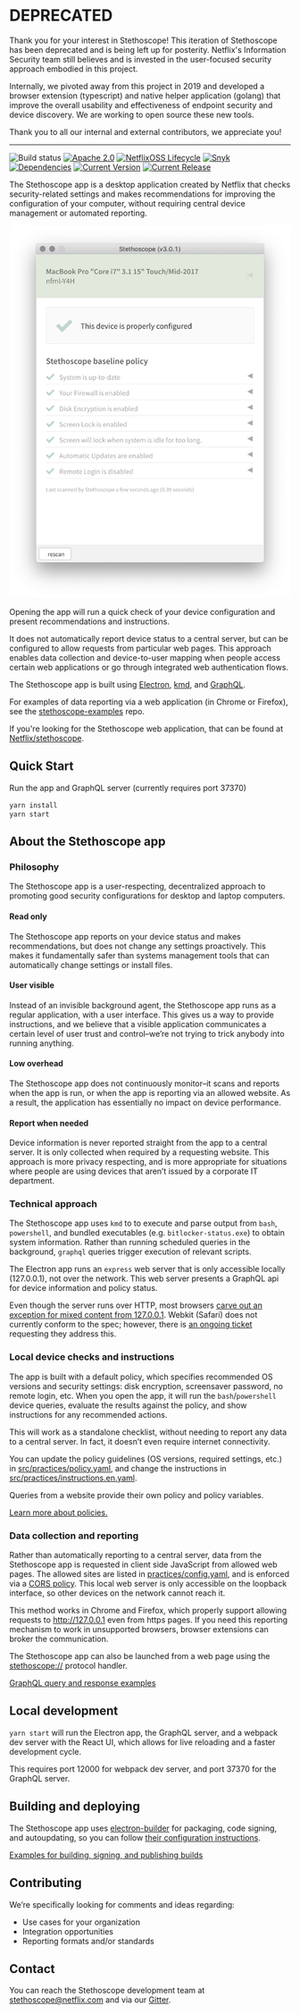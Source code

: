 # DEPRECATED

Thank you for your interest in Stethoscope! This iteration of Stethoscope has been deprecated and is being left up for posterity. Netflix's Information Security team still believes and is invested in the user-focused security approach embodied in this project.

Internally, we pivoted away from this project in 2019 and developed a browser extension (typescript) and native helper application (golang) that improve the overall usability and effectiveness of endpoint security and device discovery. We are working to open source these new tools.

Thank you to all our internal and external contributors, we appreciate you!

-----

![Build status](https://img.shields.io/github/workflow/status/Netflix-Skunkworks/stethoscope-app/CI) [![Apache 2.0](https://img.shields.io/github/license/Netflix/stethoscope.svg)](http://www.apache.org/licenses/LICENSE-2.0) [![NetflixOSS Lifecycle](https://img.shields.io/osslifecycle/Netflix-Skunkworks/stethoscope-app.svg)]() [![Snyk](https://img.shields.io/snyk/vulnerabilities/github/Netflix-Skunkworks/stethoscope-app)]() [![Dependencies](https://img.shields.io/david/Netflix-Skunkworks/stethoscope-app)]() [![Current Version](https://img.shields.io/github/package-json/v/Netflix-Skunkworks/stethoscope-app)]() [![Current Release](https://img.shields.io/github/v/release/Netflix-Skunkworks/stethoscope-app)]()

The Stethoscope app is a desktop application created by Netflix that checks security-related settings and makes recommendations for improving the configuration of your computer, without requiring central device management or automated reporting.

<center>
<img src="docs/screenshot.png" alt="Stethoscope app screenshot" width="600">
</center>

Opening the app will run a quick check of your device configuration and present recommendations and instructions.

It does not automatically report device status to a central server, but can be configured to allow requests from particular web pages. This approach enables data collection and device-to-user mapping when people access certain web applications or go through integrated web authentication flows.

The Stethoscope app is built using [Electron](https://electron.atom.io/), [kmd](https://github.com/Netflix-Skunkworks/kmd), and [GraphQL](https://graphql.org/).

For examples of data reporting via a web application (in Chrome or Firefox), see the [stethoscope-examples](https://github.com/Netflix-Skunkworks/stethoscope-examples) repo.

If you're looking for the Stethoscope web application, that can be found at [Netflix/stethoscope](https://github.com/Netflix/stethoscope).

Quick Start
-----------

Run the app and GraphQL server (currently requires port 37370)

```
yarn install
yarn start
```

About the Stethoscope app
-------------------------

### Philosophy

The Stethoscope app is a user-respecting, decentralized approach to promoting good security configurations for desktop and laptop computers.

#### Read only

The Stethoscope app reports on your device status and makes recommendations, but does not change any settings proactively. This makes it fundamentally safer than systems management tools that can automatically change settings or install files.

#### User visible

Instead of an invisible background agent, the Stethoscope app runs as a regular application, with a user interface. This gives us a way to provide instructions, and we believe that a visible application communicates a certain level of user trust and control–we’re not trying to trick anybody into running anything.

#### Low overhead

The Stethoscope app does not continuously monitor–it scans and reports when the app is run, or when the app is reporting via an allowed website. As a result, the application has essentially no impact on device performance.

#### Report when needed

Device information is never reported straight from the app to a central server. It is only collected when required by a requesting website. This approach is more privacy respecting, and is more appropriate for situations where people are using devices that aren’t issued by a corporate IT department.

### Technical approach

The Stethoscope app uses `kmd` to to execute and parse output from `bash`, `powershell`, and bundled executables (e.g. `bitlocker-status.exe`) to obtain system information. Rather than running scheduled queries in the background, `graphql` queries trigger execution of relevant scripts.

The Electron app runs an `express` web server that is only accessible locally (127.0.0.1), not over the network. This web server presents a GraphQL api for device information and policy status.

Even though the server runs over HTTP, most browsers [carve out an exception for mixed content from 127.0.0.1](https://w3c.github.io/webappsec-secure-contexts/#is-origin-trustworthy). Webkit (Safari) does not currently conform to the spec; however, there is [an ongoing ticket](https://bugs.webkit.org/show_bug.cgi?id=171934) requesting they address this.

### Local device checks and instructions

The app is built with a default policy, which specifies recommended OS versions and security settings: disk encryption, screensaver password, no remote login, etc. When you open the app, it will run the `bash`/`powershell` device queries, evaluate the results against the policy, and show instructions for any recommended actions.

This will work as a standalone checklist, without needing to report any data to a central server. In fact, it doesn’t even require internet connectivity.

You can update the policy guidelines (OS versions, required settings, etc.) in [src/practices/policy.yaml](src/practices/policy.yaml), and change the instructions in [src/practices/instructions.en.yaml](src/practices/instructions.en.yaml).

Queries from a website provide their own policy and policy variables.

[Learn more about policies.](docs/POLICIES.md)

### Data collection and reporting

Rather than automatically reporting to a central server, data from the Stethoscope app is requested in client side JavaScript from allowed web pages. The allowed sites are listed in [practices/config.yaml](practices/config.yaml), and is enforced via a [CORS policy](https://developer.mozilla.org/en-US/docs/Web/HTTP/CORS). This local web server is only accessible on the loopback interface, so other devices on the network cannot reach it.

This method works in Chrome and Firefox, which properly support allowing requests to http://127.0.0.1 even from https pages. If you need this reporting mechanism to work in unsupported browsers, browser extensions can broker the communication.

The Stethoscope app can also be launched from a web page using the [stethoscope://](stethoscope://) protocol handler.

[GraphQL query and response examples](docs/GRAPHQL.md)

Local development
-----------------

`yarn start` will run the Electron app, the GraphQL server, and a webpack dev server with the React UI, which allows for live reloading and a faster development cycle.

This requires port 12000 for webpack dev server, and port 37370 for the GraphQL server.

Building and deploying
----------------------

The Stethoscope app uses [electron-builder](https://www.npmjs.com/package/electron-builder) for packaging, code signing, and autoupdating, so you can follow [their configuration instructions](https://www.electron.build/).

[Examples for building, signing, and publishing builds](docs/BUILDS.md)


Contributing
------------

We’re specifically looking for comments and ideas regarding:

-   Use cases for your organization
-   Integration opportunities
-   Reporting formats and/or standards

Contact
-------

You can reach the Stethoscope development team at [stethoscope@netflix.com](mailto:stethoscope@netflix.com) and via our [Gitter](https://gitter.im/Netflix-Stethoscope/Lobby).
